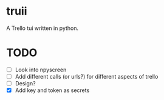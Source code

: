 # truii
A Trello tui written in python.

# TODO
- [ ] Look into npyscreen
- [ ] Add different calls (or urls?) for different aspects of trello
- [ ] Design?
- [X] Add key and token as secrets